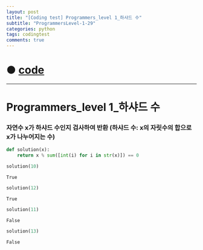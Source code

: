 ```yaml
---
layout: post
title: "[Coding test] Programmers_level 1_하샤드 수"
subtitle: "ProgrammersLevel-1-29"
categories: python
tags: codingtest
comments: true
---
```


# ● [code](https://github.com/JeongJaeyoung0/coding_test/blob/bb0dd430cebe2fb6a788da5cc11adce19fe867a9/210714_Programmers_level%201_%ED%95%98%EC%83%A4%EB%93%9C%20%EC%88%98.ipynb)

***

# Programmers_level 1_하샤드 수
### 자연수 x가 하샤드 수인지 검사하여 반환 (하샤드 수: x의 자릿수의 합으로 x가 나누어지는 수)


```python
def solution(x):
    return x % sum([int(i) for i in str(x)]) == 0
```


```python
solution(10)
```




    True




```python
solution(12)
```




    True




```python
solution(11)
```




    False




```python
solution(13)
```




    False